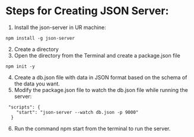 # Steps for Creating JSON Server:
1. Install the json-server in UR machine:
```
npm install -g json-server
```
2. Create a directory <anyname>
3. Open the directory from the Terminal and create a package.json file
```
npm init -y
```
4. Create a db.json file with data in JSON format based on the schema of the data you want. 
5. Modify the package.json file to watch the db.json file while running the server:
```
 "scripts": {
    "start": "json-server --watch db.json -p 9000"
  }
```
6. Run the command npm start from the terminal to run the server. 